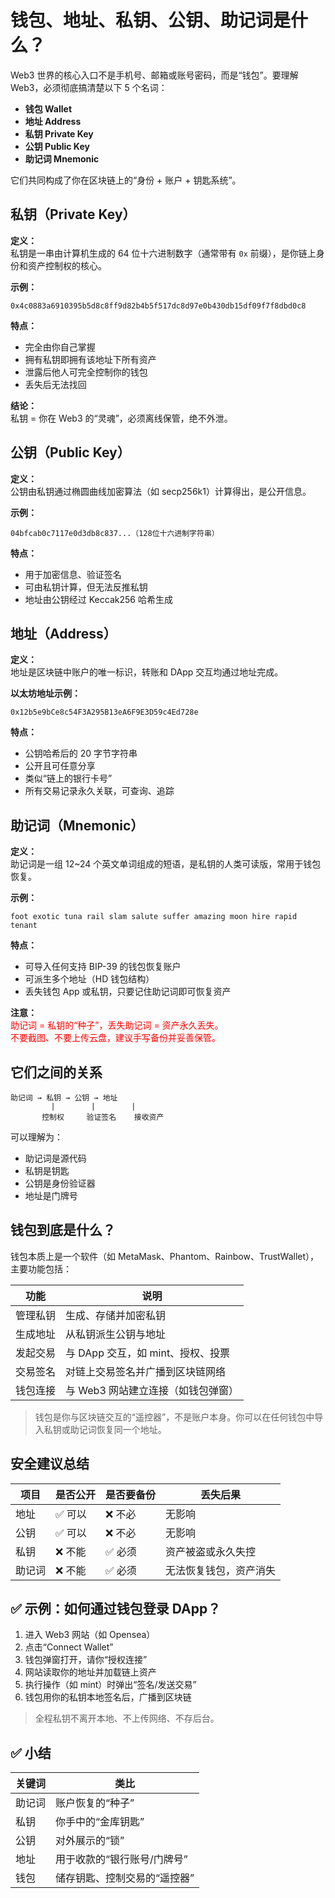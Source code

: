 # 钱包、地址、私钥、公钥、助记词是什么？

Web3 世界的核心入口不是手机号、邮箱或账号密码，而是“钱包”。要理解 Web3，必须彻底搞清楚以下 5 个名词：

- **钱包 Wallet**
- **地址 Address**
- **私钥 Private Key**
- **公钥 Public Key**
- **助记词 Mnemonic**

它们共同构成了你在区块链上的“身份 + 账户 + 钥匙系统”。

##  私钥（Private Key）

**定义：**  
私钥是一串由计算机生成的 64 位十六进制数字（通常带有 `0x` 前缀），是你链上身份和资产控制权的核心。

**示例：**
```
0x4c0883a6910395b5d8c8ff9d82b4b5f517dc8d97e0b430db15df09f7f8dbd0c8
```

**特点：**
- 完全由你自己掌握
- 拥有私钥即拥有该地址下所有资产
- 泄露后他人可完全控制你的钱包
- 丢失后无法找回

**结论：**  
私钥 = 你在 Web3 的“灵魂”，必须离线保管，绝不外泄。

##  公钥（Public Key）

**定义：**  
公钥由私钥通过椭圆曲线加密算法（如 secp256k1）计算得出，是公开信息。

**示例：**
```
04bfcab0c7117e0d3db8c837...（128位十六进制字符串）
```

**特点：**
- 用于加密信息、验证签名
- 可由私钥计算，但无法反推私钥
- 地址由公钥经过 Keccak256 哈希生成


##  地址（Address）

**定义：**  
地址是区块链中账户的唯一标识，转账和 DApp 交互均通过地址完成。

**以太坊地址示例：**
```
0x12b5e9bCe8c54F3A295B13eA6F9E3D59c4Ed728e
```

**特点：**
- 公钥哈希后的 20 字节字符串
- 公开且可任意分享
- 类似“链上的银行卡号”
- 所有交易记录永久关联，可查询、追踪


##  助记词（Mnemonic）

**定义：**  
助记词是一组 12~24 个英文单词组成的短语，是私钥的人类可读版，常用于钱包恢复。

**示例：**
```
foot exotic tuna rail slam salute suffer amazing moon hire rapid tenant
```

**特点：**
- 可导入任何支持 BIP-39 的钱包恢复账户
- 可派生多个地址（HD 钱包结构）
- 丢失钱包 App 或私钥，只要记住助记词即可恢复资产

**注意：**  
<span style="color:red">助记词 = 私钥的“种子”，丢失助记词 = 资产永久丢失。  
不要截图、不要上传云盘，建议手写备份并妥善保管。</span>


##  它们之间的关系

```
助记词 → 私钥 → 公钥 → 地址
         |        |        |
       控制权     验证签名    接收资产
```

可以理解为：  
- 助记词是源代码  
- 私钥是钥匙  
- 公钥是身份验证器  
- 地址是门牌号


##  钱包到底是什么？

钱包本质上是一个软件（如 MetaMask、Phantom、Rainbow、TrustWallet），主要功能包括：

| 功能       | 说明                                 |
| ---------- | ------------------------------------ |
| 管理私钥   | 生成、存储并加密私钥                 |
| 生成地址   | 从私钥派生公钥与地址                 |
| 发起交易   | 与 DApp 交互，如 mint、授权、投票    |
| 交易签名   | 对链上交易签名并广播到区块链网络     |
| 钱包连接   | 与 Web3 网站建立连接（如钱包弹窗）   |

> 钱包是你与区块链交互的“遥控器”，不是账户本身。你可以在任何钱包中导入私钥或助记词恢复同一个地址。


##  安全建议总结

| 项目   | 是否公开 | 是否要备份 | 丢失后果                   |
| ------ | -------- | ---------- | -------------------------- |
| 地址   | ✅ 可以   | ❌ 不必     | 无影响                     |
| 公钥   | ✅ 可以   | ❌ 不必     | 无影响                     |
| 私钥   | ❌ 不能   | ✅ 必须     | 资产被盗或永久失控         |
| 助记词 | ❌ 不能   | ✅ 必须     | 无法恢复钱包，资产消失     |


## ✅ 示例：如何通过钱包登录 DApp？

1. 进入 Web3 网站（如 Opensea）
2. 点击“Connect Wallet”
3. 钱包弹窗打开，请你“授权连接”
4. 网站读取你的地址并加载链上资产
5. 执行操作（如 mint）时弹出“签名/发送交易”
6. 钱包用你的私钥本地签名后，广播到区块链

> 全程私钥不离开本地、不上传网络、不存后台。


## ✅ 小结

| 关键词   | 类比                     |
| -------- | ------------------------ |
| 助记词   | 账户恢复的“种子”         |
| 私钥     | 你手中的“金库钥匙”       |
| 公钥     | 对外展示的“锁”           |
| 地址     | 用于收款的“银行账号/门牌号” |
| 钱包     | 储存钥匙、控制交易的“遥控器” |
